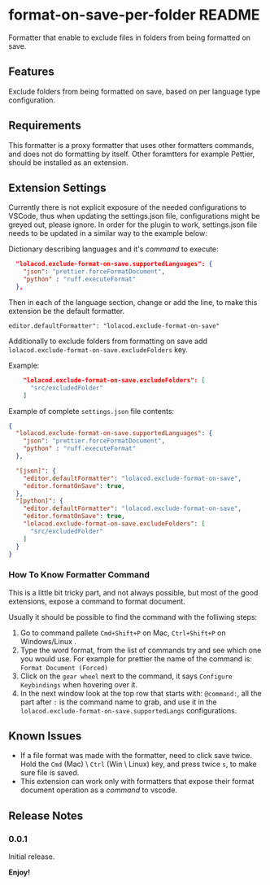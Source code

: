 # format-on-save-per-folder README

Formatter that enable to exclude files in folders from being formatted on save.

## Features

Exclude folders from being formatted on save, based on per language type configuration.

## Requirements

This formatter is a proxy formatter that uses other formatters commands, and does not do formatting by itself. Other foramtters for example Pettier, should be installed as an extension.

## Extension Settings

Currently there is not explicit exposure of the needed configurations to VSCode, thus when updating the settings.json file, configurations might be greyed out, please ignore. In order for the plugin to work, settings.json file needs to be updated in a similar way to the example below:

Dictionary describing languages and it's *command* to execute:

```json
  "lolacod.exclude-format-on-save.supportedLanguages": {
    "json": "prettier.forceFormatDocument",
    "python" : "ruff.executeFormat"
  },
```

Then in each of the language section, change or add the line, to make this extension be the default formatter.

`editor.defaultFormatter": "lolacod.exclude-format-on-save"` 

Additionally to exclude folders from formatting on save add `lolacod.exclude-format-on-save.excludeFolders` key.

Example:

```json
    "lolacod.exclude-format-on-save.excludeFolders": [
      "src/excludedFolder"
    ]
```


Example of complete `settings.json` file contents:

```json
{
  "lolacod.exclude-format-on-save.supportedLanguages": {
    "json": "prettier.forceFormatDocument",
    "python" : "ruff.executeFormat"
  },

  "[json]": {
    "editor.defaultFormatter": "lolacod.exclude-format-on-save",
    "editor.formatOnSave": true,
  },
  "[python]": {
    "editor.defaultFormatter": "lolacod.exclude-format-on-save",
    "editor.formatOnSave": true,
    "lolacod.exclude-format-on-save.excludeFolders": [
      "src/excludedFolder"
    ]
  }
}
```

### How To Know Formatter Command

This is a little bit tricky part, and not always possible, but most of the good extensions, expose a command to format document. 

Usually it should be possible to find the command with the folliwing steps:

1. Go to command pallete `Cmd+Shift+P` on Mac, `Ctrl+Shift+P` on Windows/Linux .
2. Type the word format, from the list of commands try and see which one you would use. For example for prettier the name of the command is: 
   `Format Document (Forced)`
3. Click on the `gear wheel` next to the command, it says `Configure Keybindings` when hovering over it.
4. In the next window look at the top row that starts with: `@command:`, all the part after `:` is the command name to grab, and use it in the `lolacod.exclude-format-on-save.supportedLangs` configurations.


## Known Issues

* If a file format was made with the formatter, need to click save twice. Hold the `Cmd` (Mac) \ `Ctrl` (Win \ Linux) key, and press twice `s`, to make sure file is saved.
* This extension can work only with formatters that expose their format document operation as a *command* to vscode.

## Release Notes

### 0.0.1

Initial release.

**Enjoy!**
